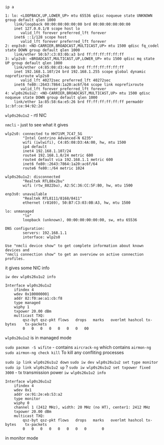 `ip a`
```
1: lo: <LOOPBACK,UP,LOWER_UP> mtu 65536 qdisc noqueue state UNKNOWN group default qlen 1000
    link/loopback 00:00:00:00:00:00 brd 00:00:00:00:00:00
    inet 127.0.0.1/8 scope host lo
       valid_lft forever preferred_lft forever
    inet6 ::1/128 scope host 
       valid_lft forever preferred_lft forever
2: enp3s0: <NO-CARRIER,BROADCAST,MULTICAST,UP> mtu 1500 qdisc fq_codel state DOWN group default qlen 1000
    link/ether 50:b7:c3:03:0b:a3 brd ff:ff:ff:ff:ff:ff
3: wlp2s0: <BROADCAST,MULTICAST,UP,LOWER_UP> mtu 1500 qdisc mq state UP group default qlen 1000
    link/ether c4:85:08:d3:4a:00 brd ff:ff:ff:ff:ff:ff
    inet 192.168.1.107/24 brd 192.168.1.255 scope global dynamic noprefixroute wlp2s0
       valid_lft 40272sec preferred_lft 40272sec
    inet6 fe80::2643:7864:1a20:ac6f/64 scope link noprefixroute 
       valid_lft forever preferred_lft forever
4: wlp0s26u1u2: <NO-CARRIER,BROADCAST,MULTICAST,UP> mtu 1500 qdisc noqueue state DOWN group default qlen 1000
    link/ether 1a:85:58:6a:e5:26 brd ff:ff:ff:ff:ff:ff permaddr 1c:bf:ce:94:92:2d
```
`wlp0s26u1u2` - rtl NIC

`nmcli` - just to see what it gives
```
wlp2s0: connected to HH71VM_7C47_5G
        "Intel Centrino Advanced-N 6235"
        wifi (iwlwifi), C4:85:08:D3:4A:00, hw, mtu 1500
        ip4 default
        inet4 192.168.1.107/24
        route4 192.168.1.0/24 metric 600
        route4 default via 192.168.1.1 metric 600
        inet6 fe80::2643:7864:1a20:ac6f/64
        route6 fe80::/64 metric 1024

wlp0s26u1u2: disconnected
        "Realtek RTL88x2bu"
        wifi (rtw_8822bu), A2:5C:36:CC:5F:B0, hw, mtu 1500

enp3s0: unavailable
        "Realtek RTL8111/8168/8411"
        ethernet (r8169), 50:B7:C3:03:0B:A3, hw, mtu 1500

lo: unmanaged
        "lo"
        loopback (unknown), 00:00:00:00:00:00, sw, mtu 65536

DNS configuration:
        servers: 192.168.1.1
        interface: wlp2s0

Use "nmcli device show" to get complete information about known devices and
"nmcli connection show" to get an overview on active connection profiles.
```
it gives some NIC info

`iw dev wlp0s26u1u2 info`
```
Interface wlp0s26u1u2
	ifindex 4
	wdev 0x100000001
	addr 82:f0:ae:a1:cb:f8
	type managed
	wiphy 1
	txpower 20.00 dBm
	multicast TXQ:
		qsz-byt	qsz-pkt	flows	drops	marks	overlmt	hashcol	tx-bytes	tx-packets
		0	0	0	0	0	0	0	00

```
`wlp0s26u1u2` is in managed mode

`sudo pacman -S wifite` - contains `aircrack-ng` which contains `airmon-ng`
`sudo airmon-ng check kill`
To kill any confliting processes

`sudo ip link wlp0s26u1u2 down`
`sudo iw dev wlp0s26u1u2 set type monitor`
`sudo ip link wlp0s26u1u2 up`
? `sudo iw wlp0s26u1u2 set txpower fixed 3000` - tx transmission power
`iw wlp0s26u1u2 info`
```
Interface wlp0s26u1u2
	ifindex 4
	wdev 0x1
	addr ce:91:2e:eb:53:a2
	type monitor
	wiphy 0
	channel 1 (2412 MHz), width: 20 MHz (no HT), center1: 2412 MHz
	txpower 20.00 dBm
	multicast TXQ:
		qsz-byt	qsz-pkt	flows	drops	marks	overlmt	hashcol	tx-bytes	tx-packets
		0	0	0	0	0	0	0	0		0
```
in monitor mode